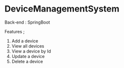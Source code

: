 # DeviceManagementSystem

Back-end : SpringBoot

Features ;
  1)  Add a device
  2)  View all devices
  3)  View a device by Id
  4)  Update a device
  5)  Delete a device
  
